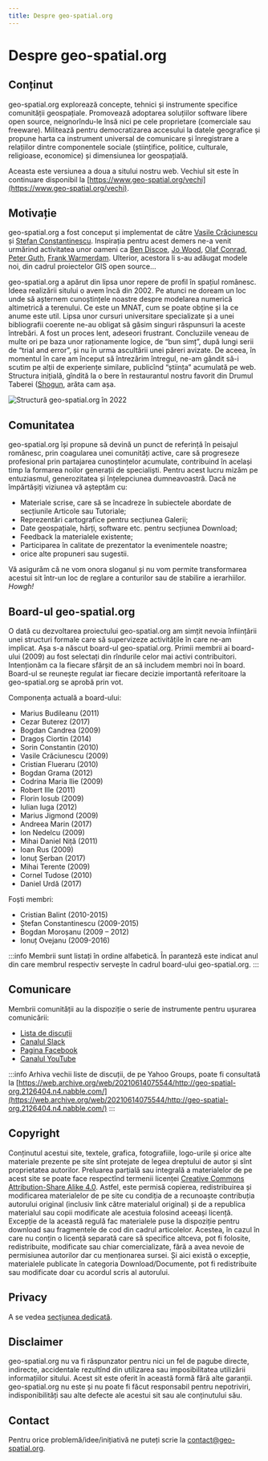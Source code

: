 ```yaml
---
title: Despre geo-spatial.org
---
```

# Despre geo-spatial.org

## Conținut

geo-spatial.org explorează concepte, tehnici și instrumente specifice comunității geospațiale. Promovează adoptarea soluțiilor software libere open source, neignorîndu-le însă nici pe cele proprietare (comerciale sau freeware). Militează pentru democratizarea accesului la datele geografice și propune harta ca instrument universal de comunicare și înregistrare a relațiilor dintre componentele sociale (științifice, politice, culturale, religioase, economice) și dimensiunea lor geospațială.

Aceasta este versiunea a doua a sitului nostru web. Vechiul sit este în continuare disponibil la [https://www.geo-spatial.org/vechi](https://www.geo-spatial.org/vechi).

## Motivație

geo-spatial.org a fost conceput și implementat de către [Vasile Crăciunescu](https://www.linkedin.com/in/vasilecraciunescu/) și [Ștefan Constantinescu](https://www.researchgate.net/profile/Stefan-Constantinescu). Inspirația pentru acest demers ne-a venit urmărind activitatea unor oameni ca [Ben Discoe](https://www.linkedin.com/in/ben-discoe-4a1257/), [Jo Wood](https://www.gicentre.net/jwo/index), [Olaf Conrad](https://www.researchgate.net/profile/Olaf-Conrad-2), [Peter Guth](https://www.researchgate.net/profile/Peter-Guth), [Frank Warmerdam](https://www.linkedin.com/in/frank-warmerdam-548b66132). Ulterior, acestora li s-au adăugat modele noi, din cadrul proiectelor GIS open source...

geo-spatial.org a apărut din lipsa unor repere de profil în spațiul românesc. Ideea realizării sitului o avem încă din 2002. Pe atunci ne doream un loc unde să așternem cunoștințele noastre despre modelarea numerică altimetrică a terenului. Ce este un MNAT, cum se poate obține și la ce anume este util. Lipsa unor cursuri universitare specializate și a unei bibliografii coerente ne-au obligat să găsim singuri răspunsuri la aceste întrebări. A fost un proces lent, adeseori frustrant. Concluziile veneau de multe ori pe baza unor raționamente logice, de “bun simț”, după lungi serii de “trial and error”, și nu în urma ascultării unei păreri avizate. De aceea, în momentul în care am început să întrezărim întregul, ne-am gândit să-i scutim pe alții de experiențe similare, publicînd “știința” acumulată pe web. Structura inițială, gîndită la o bere în restaurantul nostru favorit din Drumul Taberei ([Shogun](https://restaurantshogun.ro/), arăta cam așa.

![Structură geo-spatial.org în 2022](/img/structura-dem-unibuc-ro.jpg)

## Comunitatea

geo-spatial.org își propune să devină un punct de referință în peisajul românesc, prin coagularea unei comunități active, care să progreseze profesional prin partajarea cunoștințelor acumulate, contribuind în același timp la formarea noilor generații de specialiști. Pentru acest lucru mizăm pe entuziasmul, generozitatea și înțelepciunea dumneavoastră. Dacă ne împărtășiți viziunea vă așteptăm cu:

* Materiale scrise, care să se încadreze în subiectele abordate de secțiunile Articole sau Tutoriale;
* Reprezentări cartografice pentru secțiunea Galerii;
* Date geospațiale, hărți, software etc. pentru secțiunea Download;
* Feedback la materialele existente;
* Participarea în calitate de prezentator la evenimentele noastre;
* orice alte propuneri sau sugestii.

Vă asigurăm că ne vom onora sloganul și nu vom permite transformarea acestui sit într-un loc de reglare a conturilor sau de stabilire a ierarhiilor. *Howgh!*

## Board-ul geo-spatial.org

O dată cu dezvoltarea proiectului geo-spatial.org am simțit nevoia înființării unei structuri formale care să supervizeze activitățile în care ne-am implicat. Așa s-a născut board-ul geo-spatial.org. Primii membrii ai board-ului (2009) au fost selectați din rîndurile celor mai activi contribuitori. Intenționăm ca la fiecare sfârșit de an să includem membri noi în board. Board-ul se reunește regulat iar fiecare decizie importantă referitoare la geo-spatial.org se aprobă prin vot.

Componența actuală a board-ului:

* Marius Budileanu (2011)
* Cezar Buterez (2017)
* Bogdan Candrea (2009)
* Dragoș Ciortin (2014)
* Sorin Constantin (2010)
* Vasile Crăciunescu (2009)
* Cristian Flueraru (2010)
* Bogdan Grama (2012)
* Codrina Maria Ilie (2009)
* Robert Ille (2011)
* Florin Iosub (2009)
* Iulian Iuga (2012)
* Marius Jigmond (2009)
* Andreea Marin (2017)
* Ion Nedelcu (2009)
* Mihai Daniel Niță (2011)
* Ioan Rus (2009)
* Ionuț Șerban (2017)
* Mihai Terente (2009)
* Cornel Tudose (2010)
* Daniel Urdă (2017)

Foști membri:

* Cristian Balint (2010-2015)
* Ștefan Constantinescu (2009-2015)
* Bogdan Moroșanu (2009 – 2012)
* Ionuț Ovejanu (2009-2016)

:::info
Membrii sunt listați în ordine alfabetică. În paranteză este indicat anul din care membrul respectiv servește în cadrul board-ului geo-spatial.org.
:::

## Comunicare

Membrii comunității au la dispoziție o serie de instrumente pentru ușurarea comunicării:

* [Lista de discuții](https://groups.io/g/geo-spatial)
* [Canalul Slack](https://geospatialorg-1.slack.com/join/shared_invite/zt-cle5seo4-u9Bbr_mSV8R_BiROSGWr2A)
* [Pagina Facebook](https://www.facebook.com/geospatialorg)
* [Canalul YouTube](https://www.facebook.com/geospatialorg)

:::info
Arhiva vechii liste de discuții, de pe Yahoo Groups, poate fi consultată la [https://web.archive.org/web/20210614075544/http://geo-spatial-org.2126404.n4.nabble.com/](https://web.archive.org/web/20210614075544/http://geo-spatial-org.2126404.n4.nabble.com/)
:::

## Copyright

Conținutul acestui site, textele, grafica, fotografiile, logo-urile și orice alte materiale prezente pe site sînt protejate de legea dreptului de autor și sînt proprietatea autorilor. Preluarea parțială sau integrală a materialelor de pe acest site se poate face respectînd termenii licenței [Creative Commons Attribution-Share Alike 4.0](https://creativecommons.org/licenses/by-sa/4.0/). Astfel, este permisă copierea, redistribuirea și modificarea materialelor de pe site cu condiția de a recunoaște contribuția autorului original (inclusiv link către materialul original) și de a republica materialul sau copii modificate ale acestuia folosind aceeași licență. Excepție de la această regulă fac materialele puse la dispoziție pentru download sau fragmentele de cod din cadrul articolelor. Acestea, în cazul în care nu conțin o licență separată care să specifice altceva, pot fi folosite, redistribuite, modificate sau chiar comercializate, fără a avea nevoie de permisiunea autorilor dar cu menționarea sursei. Și aici există o excepție, materialele publicate în categoria Download/Documente, pot fi redistribuite sau modificate doar cu acordul scris al autorului.

## Privacy

A se vedea [secțiunea dedicată](privacy).

## Disclaimer

geo-spatial.org nu va fi răspunzator pentru nici un fel de pagube directe, indirecte, accidentale rezultînd din utilizarea sau imposibilitatea utilizării informațiilor sitului. Acest sit este oferit în această formă fără alte garanții. geo-spatial.org nu este și nu poate fi făcut responsabil pentru nepotriviri, indisponibilități sau alte defecte ale acestui sit sau ale conținutului său.

## Contact

Pentru orice problemă/idee/inițiativă ne puteți scrie la [contact@geo-spatial.org](mailto:contact@geo-spatial.org).
